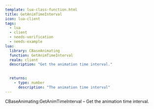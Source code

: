 ```yaml
---
template: lua-class-function.html
title: GetAnimTimeInterval
icon: lua-client
tags:
  - lua
  - client
  - needs-verification
  - needs-example
lua:
  library: CBaseAnimating
  function: GetAnimTimeInterval
  realm: client
  description: "Get the animation time interval."
  
  
  returns:
    - type: number
      description: "The animation time interval"
---
```


<div class="lua__search__keywords">
CBaseAnimating:GetAnimTimeInterval &#x2013; Get the animation time interval.
</div>
